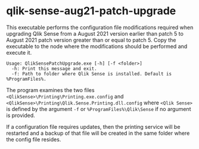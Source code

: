 # qlik-sense-aug21-patch-upgrade

This executable performs the configuration file modifications required when upgrading Qlik Sense from a August 2021 version earlier than patch 5 to August 2021 patch version greater than or equal to patch 5. Copy the executable to the node where the modifications should be performed and execute it.

```
Usage: QlikSensePatchUpgrade.exe [-h] [-f <folder>]
  -h: Print this message and exit.
  -f: Path to folder where Qlik Sense is installed. Default is %ProgramFiles%.
```

The program examines the two files `<QlikSense>\Printing\Printing.exe.config` and `<QlikSense>\Printing\Qlik.Sense.Printing.dll.config` where `<Qlik Sense>` is defined by the argument `-f` or `%ProgramFiles%\Qlik\Sense` if no argument is provided.

If a configuration file requires updates, then the printing service will be restarted and a backup of that file will be created in the same folder where the config file resides.
